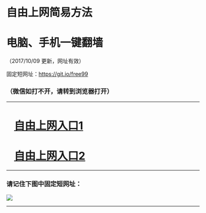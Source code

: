 ﻿# 自由上网简易方法

# 电脑、手机一键翻墙

（2017/10/09 更新，网址有效）

固定短网址：https://git.io/free99

### （微信如打不开，请转到浏览器打开）


***





# &nbsp;&nbsp; <a href="http://ft3056017072.fwq-tz-1001.info/fwqtz01.html?t=100900124822 " target="_blank">自由上网入口1</a>
# &nbsp;&nbsp; <a href="http://ft1570519936.fwq-tz-1002.info/fwqtz02.html?t=100900123661 " target="_blank">自由上网入口2</a>
***

### 请记住下图中固定短网址：

<img src="https://s3-us-west-2.amazonaws.com/fwq-1001/yjfq-20170905okok.png" /> 


***

